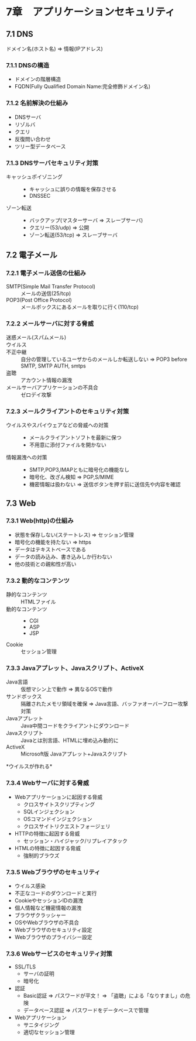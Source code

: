 # 7章　アプリケーションセキュリティ
## 7.1 DNS
ドメイン名(ホスト名) => 情報(IPアドレス)

### 7.1.1 DNSの構造
* ドメインの階層構造
* FQDN(Fully Qualified Domain Name:完全修飾ドメイン名)

### 7.1.2 名前解決の仕組み
* DNSサーバ
* リゾルバ
* クエリ
* 反復問い合わせ
* ツリー型データベース

### 7.1.3 DNSサーバセキュリティ対策
<dl>
	<dt>キャッシュポイゾニング</dt>
	<dd><ul>
	<li>キャッシュに誤りの情報を保存させる</li>
	<li>DNSSEC</li>
	</ul></dd>
	<dt>ゾーン転送</dt>
	<dd><ul>
	<li>バックアップ(マスターサーバ => スレーブサーバ)</li>
	<li>クエリー(53/udp) => 公開</li>
	<li>ゾーン転送(53/tcp) => スレーブサーバ</li>
	</ul></dd>
</dl>

## 7.2 電子メール
### 7.2.1 電子メール送信の仕組み
<dl>
	<dt>SMTP(Simple Mail Transfer Protocol)</dt>
	<dd>メールの送信(25/tcp)</dd>
	<dt>POP3(Post Office Protocol)</dt>
	<dd>メールボックスにあるメールを取りに行く(110/tcp)</dd>
</dl>

### 7.2.2 メールサーバに対する脅威
<dl>
	<dt>迷惑メール(スパムメール)</dt>
	<dd></dd>
	<dt>ウイルス</dt>
	<dd></dd>
	<dt>不正中継</dt>
	<dd>自分の管理しているユーザからのメールしか転送しない => POP3 before SMTP, SMTP AUTH, smtps</dd>
	<dt>盗聴</dt>
	<dd>アカウント情報の漏洩</dd>
	<dt>メールサーバアプリケーションの不具合</dt>
	<dd>ゼロデイ攻撃</dd>
</dl>

### 7.2.3 メールクライアントのセキュリティ対策
<dl>
	<dt>ウイルスやスパイウェアなどの脅威への対策</dt>
	<dd><ul>
	<li>メールクライアントソフトを最新に保つ</li>
	<li>不用意に添付ファイルを開かない</li>
	</ul></dd>
	<dt>情報漏洩への対策</dt>
	<dd><ul>
	<li>SMTP,POP3,IMAPともに暗号化の機能なし</li>
	<li>暗号化、改ざん検知 => PGP,S/MIME</li>
	<li>機密情報は扱わない => 送信ボタンを押す前に送信先や内容を確認</li>
	</ul></dd>
	<dt></dt>
	<dd></dd>
</dl>

## 7.3 Web
### 7.3.1 Web(http)の仕組み
* 状態を保存しない(ステートレス) => セッション管理
* 暗号化の機能を持たない => https
* データはテキストベースである
* データの読み込み、書き込みしか行わない
* 他の技術との親和性が高い

### 7.3.2 動的なコンテンツ
<dl>
	<dt>静的なコンテンツ</dt>
	<dd>HTMLファイル</dd>
	<dt>動的なコンテンツ</dt>
	<dd><ul>
	<li>CGI</li>
	<li>ASP</li>
	<li>JSP</li>
	</ul></dd>
	<dt>Cookie</dt>
	<dd>セッション管理</dd>
</dl>

### 7.3.3 Javaアプレット、Javaスクリプト、ActiveX
<dl>
	<dt>Java言語</dt>
	<dd>仮想マシン上で動作 => 異なるOSで動作</dd>
	<dt>サンドボックス</dt>
	<dd>隔離されたメモリ領域を確保 => Java言語、バッファオーバーフロー攻撃対策</dd>
	<dt>Javaアプレット</dt>
	<dd>Java中間コードをクライアントにダウンロード</dd>
	<dt>Javaスクリプト</dt>
	<dd>Javaとは別言語、HTMLに埋め込み動的に</dd>
	<dt>ActiveX</dt>
	<dd>Microsoft版 Javaアプレット+Javaスクリプト</dd>
</dl>
*ウイルスが作れる*

### 7.3.4 Webサーバに対する脅威
* Webアプリケーションに起因する脅威
	* クロスサイトスクリプティング
	* SQLインジェクション
	* OSコマンドインジェクション
	* クロスサイトリクエストフォージェリ
* HTTPの特徴に起因する脅威
	* セッション・ハイジャック/リプレイアタック
* HTMLの特徴に起因する脅威
	* 強制的ブラウズ

### 7.3.5 Webブラウザのセキュリティ
* ウイルス感染
* 不正なコードのダウンロードと実行
* CookieやセッションIDの漏洩
* 個人情報など機密情報の漏洩
* ブラウザクラッシャー
* OSやWebブラウザの不具合
* Webブラウザのセキュリティ設定
* Webブラウザのプライバシー設定

### 7.3.6 Webサービスのセキュリティ対策
* SSL/TLS
	* サーバの証明
	* 暗号化
* 認証
	* Basic認証 => パスワードが平文！ => 「盗聴」による「なりすまし」の危険
	* データベース認証 => パスワードをデータベースで管理
* Webアプリケーション
	* サニタイジング
	* 適切なセッション管理
